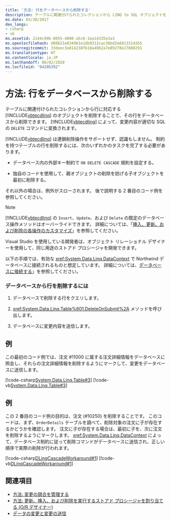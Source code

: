 ```yaml
---
title: '方法: 行をデータベースから削除する'
description: テーブルに関連付けられたコレクションから LINQ to SQL オブジェクトを削除することによって、データベース内の行を削除する方法について説明します。 LINQ to SQL では、削除操作が SQL DELETE コマンドに変換されます。
ms.date: 03/30/2017
dev_langs:
- csharp
- vb
ms.assetid: 2144c99b-8055-4080-a5c6-1ea14335e2a3
ms.openlocfilehash: d08621e834961e1db9312cac36bd2e69133142b5
ms.sourcegitcommit: 33deec3e814238fb18a49b2a7e89278e27888291
ms.translationtype: HT
ms.contentlocale: ja-JP
ms.lasthandoff: 06/02/2020
ms.locfileid: "84286392"
---
```

# <a name="how-to-delete-rows-from-the-database"></a>方法: 行をデータベースから削除する

テーブルに関連付けられたコレクションから行に対応する [!INCLUDE[vbtecdlinq](../../../../../../includes/vbtecdlinq-md.md)] のオブジェクトを削除することで、その行をデータベースから削除できます。 [!INCLUDE[vbtecdlinq](../../../../../../includes/vbtecdlinq-md.md)] によって、変更内容が適切な SQL の `DELETE` コマンドに変換されます。

[!INCLUDE[vbtecdlinq](../../../../../../includes/vbtecdlinq-md.md)] は連鎖削除操作をサポートせず、認識もしません。 制約を持つテーブルの行を削除するには、次のいずれかのタスクを完了する必要があります。

- データベース内の外部キー制約で `ON DELETE CASCADE` 規則を設定する。

- 独自のコードを使用して、親オブジェクトの削除を妨げる子オブジェクトを最初に削除する。

 それ以外の場合は、例外がスローされます。 後で説明する 2 番目のコード例を参照してください。

> [!NOTE]
> [!INCLUDE[vbtecdlinq](../../../../../../includes/vbtecdlinq-md.md)] の `Insert`、`Update`、および `Delete` の既定のデータベース操作メソッドはオーバーライドできます。 詳細については、「[挿入、更新、および削除の各操作のカスタマイズ](customizing-insert-update-and-delete-operations.md)」を参照してください。
>
> Visual Studio を使用している開発者は、オブジェクト リレーショナル デザイナーを使用して、同じ用途のストアド プロシージャを開発できます。

以下の手順では、有効な <xref:System.Data.Linq.DataContext> で Northwind データベースに接続されるものと想定しています。 詳細については、[データベースに接続する](how-to-connect-to-a-database.md)」を参照してください。

### <a name="to-delete-a-row-in-the-database"></a>データベースから行を削除するには

1. データベースで削除する行をクエリします。

2. <xref:System.Data.Linq.Table%601.DeleteOnSubmit%2A> メソッドを呼び出します。

3. データベースに変更内容を送信します。

## <a name="example"></a>例

この最初のコード例では、注文 #11000 に属する注文詳細情報をデータベースに照会し、それらの注文詳細情報を削除するようにマークして、変更をデータベースに送信します。

[!code-csharp[System.Data.Linq.Table#3](../../../../../../samples/snippets/csharp/VS_Snippets_Data/system.data.linq.table/cs/program.cs#3)]
[!code-vb[System.Data.Linq.Table#3](../../../../../../samples/snippets/visualbasic/VS_Snippets_Data/system.data.linq.table/vb/module1.vb#3)]

## <a name="example"></a>例

この 2 番目のコード例の目的は、注文 (#10250) を削除することです。 このコードは、まず、`OrderDetails` テーブルを調べて、削除対象の注文に子が存在するかどうかを確認します。 注文に子が存在する場合は、最初に子を、次に注文を削除するようにマークします。 <xref:System.Data.Linq.DataContext> によって、データベース制約に従って削除コマンドがデータベースに送信され、正しい順序で実際の削除が行われます。

[!code-csharp[DLinqCascadeWorkaround#1](../../../../../../samples/snippets/csharp/VS_Snippets_Data/DLinqCascadeWorkaround/cs/Program.cs#1)]
[!code-vb[DLinqCascadeWorkaround#1](../../../../../../samples/snippets/visualbasic/VS_Snippets_Data/DLinqCascadeWorkaround/vb/Module1.vb#1)]

## <a name="see-also"></a>関連項目

- [方法: 変更の競合を管理する](how-to-manage-change-conflicts.md)
- [方法: 更新、挿入、および削除を実行するストアド プロシージャを割り当てる (O/R デザイナー)](/visualstudio/data-tools/how-to-assign-stored-procedures-to-perform-updates-inserts-and-deletes-o-r-designer)
- [データの変更と変更の送信](making-and-submitting-data-changes.md)
